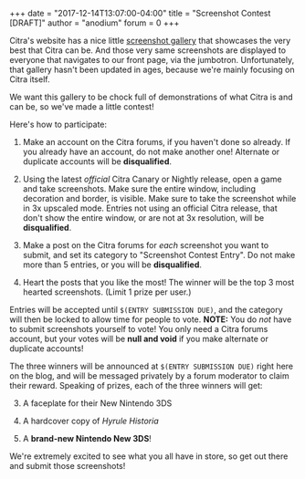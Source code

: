 +++
date = "2017-12-14T13:07:00-04:00"
title = "Screenshot Contest [DRAFT]"
author = "anodium"
forum = 0
+++

Citra's website has a nice little [screenshot gallery](/screenshots/) that
showcases the very best that Citra can be. And those very same screenshots
are displayed to everyone that navigates to our front page, via the jumbotron.
Unfortunately, that gallery hasn't been updated in ages, because we're mainly
focusing on Citra itself.

We want this gallery to be chock full of demonstrations of what Citra is and can
be, so we've made a little contest!

Here's how to participate:

1. Make an account on the Citra forums, if you haven't done so already. If you
already have an account, do not make another one! Alternate or duplicate accounts
will be **disqualified**.

2. Using the latest *official* Citra Canary or Nightly release, open a game and
take screenshots. Make sure the entire window, including decoration and border,
is visible. Make sure to take the screenshot while in 3x upscaled mode. Entries
not using an official Citra release, that don't show the entire window, or are
not at 3x resolution, will be **disqualified**.

3. Make a post on the Citra forums for *each* screenshot you want to submit, and
set its category to "Screenshot Contest Entry". Do not make more than 5 entries,
or you will be **disqualified**.

4. Heart the posts that you like the most! The winner will be the top 3 most
hearted screenshots. (Limit 1 prize per user.)

Entries will be accepted until `$(ENTRY SUBMISSION DUE)`, and the category will
then be locked to allow time for people to vote. **NOTE:** You do *not* have to
submit screenshots yourself to vote! You only need a Citra forums account, but
your votes will be **null and void** if you make alternate or duplicate accounts!

The three winners will be announced at `$(ENTRY SUBMISSION DUE)` right here on
the blog, and will be messaged privately by a forum moderator to claim their
reward. Speaking of prizes, each of the three winners will get:

3. A faceplate for their New Nintendo 3DS

2. A hardcover copy of *Hyrule Historia*

1. A **brand-new Nintendo New 3DS**!

We're extremely excited to see what you all have in store, so get out there and
submit those screenshots!
